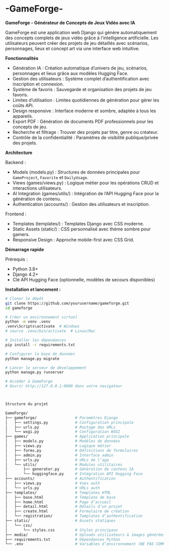 # -GameForge-

**GameForge - Générateur de Concepts de Jeux Vidéo avec IA**

GameForge est une application web Django qui génère automatiquement des concepts complets de jeux vidéo grâce à l'intelligence artificielle. Les utilisateurs peuvent créer des projets de jeu détaillés avec scénarios, personnages, lieux et concept art via une interface web intuitive.

**Fonctionnalités**

- Génération IA : Création automatique d’univers de jeu, scénarios, personnages et lieux grâce aux modèles Hugging Face.  
- Gestion des utilisateurs : Système complet d’authentification avec inscription et connexion.  
- Système de favoris : Sauvegarde et organisation des projets de jeu favoris.  
- Limites d’utilisation : Limites quotidiennes de génération pour gérer les coûts API.  
- Design responsive : Interface moderne et sombre, adaptée à tous les appareils.  
- Export PDF : Génération de documents PDF professionnels pour les concepts de jeu.  
- Recherche et filtrage : Trouver des projets par titre, genre ou créateur.  
- Contrôle de la confidentialité : Paramètres de visibilité publique/privée des projets.

**Architecture**

Backend :  
- Models (models.py) : Structures de données principales pour `GameProject`, `Favorite` et `DailyUsage`.  
- Views (games/views.py) : Logique métier pour les opérations CRUD et interactions utilisateurs.  
- AI Integration (games/utils/) : Intégration de l’API Hugging Face pour la génération de contenu.  
- Authentication (accounts/) : Gestion des utilisateurs et inscription.

Frontend :  
- Templates (templates/) : Templates Django avec CSS moderne.  
- Static Assets (static/) : CSS personnalisé avec thème sombre pour gamers.  
- Responsive Design : Approche mobile-first avec CSS Grid.

**Démarrage rapide**

Prérequis :  
- Python 3.8+  
- Django 4.2+  
- Clé API Hugging Face (optionnelle, modèles de secours disponibles)

**Installation et lancement :**  

```bash
# Cloner le dépôt
git clone https://github.com/yourusername/gameforge.git
cd gameforge

# Créer un environnement virtuel
python -m venv .venv
.venv\Scripts\activate  # Windows
# source .venv/bin/activate  # Linux/Mac

# Installer les dépendances
pip install -r requirements.txt

# Configurer la base de données
python manage.py migrate

# Lancer le serveur de développement
python manage.py runserver

# Accéder à GameForge
# Ouvrir http://127.0.0.1:8000 dans votre navigateur



Structure du projet

GameForge/
├── gameforge/                 # Paramètres Django
│   ├── settings.py            # Configuration principale
│   ├── urls.py                # Routage des URLs
│   └── wsgi.py                # Configuration WSGI
├── games/                     # Application principale
│   ├── models.py              # Modèles de données
│   ├── views.py               # Logique métier
│   ├── forms.py               # Définitions de formulaires
│   ├── admin.py               # Interface admin
│   ├── urls.py                # URLs de l’app
│   └── utils/                 # Modules utilitaires
│       ├── generator.py       # Génération de contenu IA
│       └── huggingface.py     # Intégration API Hugging Face
├── accounts/                  # Authentification
│   ├── views.py               # Vues auth
│   └── urls.py                # URLs auth
├── templates/                 # Templates HTML
│   ├── base.html              # Template de base
│   ├── home.html              # Page d’accueil
│   ├── detail.html            # Détails d’un projet
│   ├── create.html            # Formulaire de création
│   └── registration/          # Templates d’authentification
├── static/                    # Assets statiques
│   └── css/
│       └── styles.css         # Styles principaux
├── media/                     # Uploads utilisateurs & images générées
├── requirements.txt           # Dépendances Python
└── .env                       # Variables d’environnement (NE PAS COMMIT)
